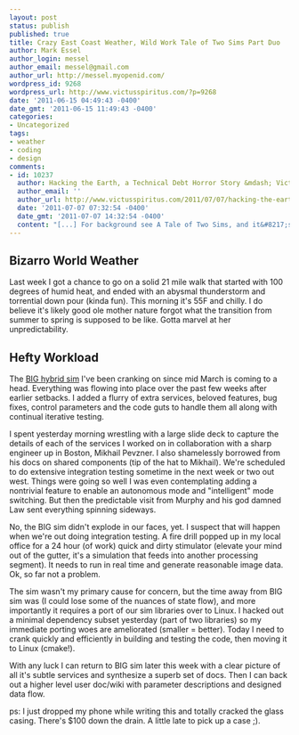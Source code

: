 ```yaml
---
layout: post
status: publish
published: true
title: Crazy East Coast Weather, Wild Work Tale of Two Sims Part Duo
author: Mark Essel
author_login: messel
author_email: messel@gmail.com
author_url: http://messel.myopenid.com/
wordpress_id: 9268
wordpress_url: http://www.victusspiritus.com/?p=9268
date: '2011-06-15 04:49:43 -0400'
date_gmt: '2011-06-15 11:49:43 -0400'
categories:
- Uncategorized
tags:
- weather
- coding
- design
comments:
- id: 10237
  author: Hacking the Earth, a Technical Debt Horror Story &mdash; Victus Spiritus
  author_email: ''
  author_url: http://www.victusspiritus.com/2011/07/07/hacking-the-earth-a-technical-debt-horror-story/
  date: '2011-07-07 07:32:54 -0400'
  date_gmt: '2011-07-07 14:32:54 -0400'
  content: "[...] For background see A Tale of Two Sims, and it&#8217;s sequel. [...]"
---
```

<h2>Bizarro World Weather</h2>
<p>Last week I got a chance to go on a solid 21 mile walk that started with 100 degrees of humid heat, and ended with an abysmal thunderstorm and torrential down pour (kinda fun). This morning it's 55F and chilly. I do believe it's likely good ole mother nature forgot what the transition from summer to spring is supposed to be like. Gotta marvel at her unpredictability.</p>
<h2> Hefty Workload</h2>
<p>The <a href="http://www.victusspiritus.com/2011/05/12/a-tale-of-two-simulations/">BIG hybrid sim</a> I've been cranking on since mid March is coming to a head. Everything was flowing into place over the past few weeks after earlier setbacks. I added a flurry of extra services, beloved features, bug fixes, control parameters and the code guts to handle them all along with continual iterative testing. </p>
<p>I spent yesterday morning wrestling with a large slide deck to capture the details of each of the services I worked on in collaboration with a sharp engineer up in Boston, Mikhail Pevzner. I also shamelessly borrowed from his docs on shared components (tip of the hat to Mikhail). We're scheduled to do extensive integration testing sometime in the next week or two out west. Things were going so well I was even contemplating adding a nontrivial feature to enable an autonomous mode and "intelligent" mode switching. But then the predictable visit from Murphy and his god damned Law sent everything spinning sideways.</p>
<p>No, the BIG sim didn't explode in our faces, yet. I suspect that will happen when we're out doing integration testing. A fire drill popped up in my local office for a 24 hour (of work) quick and dirty stimulator (elevate your mind out of the gutter, it's a simulation that feeds into another processing segment). It needs to run in real time and generate reasonable image data. Ok, so far not a problem.</p>
<p>The sim wasn't my primary cause for concern, but the time away from BIG sim was (I could lose some of the nuances of state flow), and more importantly it requires a port of our sim libraries over to Linux. I hacked out a minimal dependency subset yesterday (part of two libraries) so my immediate porting woes are ameliorated (smaller = better). Today I need to crank quickly and efficiently in building and testing the code, then moving it to Linux (cmake!). </p>
<p>With any luck I can return to BIG sim later this week with a clear picture of all it's subtle services and synthesize a superb set of docs. Then I can back out a higher level user doc/wiki with parameter descriptions and designed data flow.</p>
<p>ps: I just dropped my phone while writing this and totally cracked the glass casing. There's $100 down the drain. A little late to pick up a case ;).</p>
